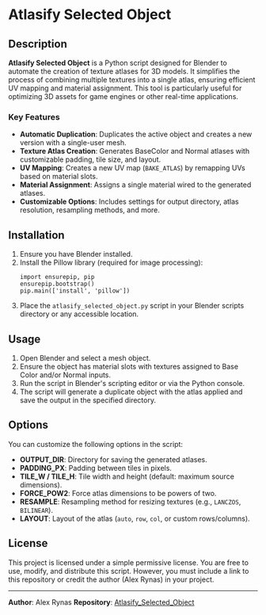 # Atlasify Selected Object

## Description
**Atlasify Selected Object** is a Python script designed for Blender to automate the creation of texture atlases for 3D models. It simplifies the process of combining multiple textures into a single atlas, ensuring efficient UV mapping and material assignment. This tool is particularly useful for optimizing 3D assets for game engines or other real-time applications.

### Key Features
- **Automatic Duplication**: Duplicates the active object and creates a new version with a single-user mesh.
- **Texture Atlas Creation**: Generates BaseColor and Normal atlases with customizable padding, tile size, and layout.
- **UV Mapping**: Creates a new UV map (`BAKE_ATLAS`) by remapping UVs based on material slots.
- **Material Assignment**: Assigns a single material wired to the generated atlases.
- **Customizable Options**: Includes settings for output directory, atlas resolution, resampling methods, and more.

## Installation
1. Ensure you have Blender installed.
2. Install the Pillow library (required for image processing):
   ```
   import ensurepip, pip
   ensurepip.bootstrap()
   pip.main(['install', 'pillow'])
   ```
3. Place the `atlasify_selected_object.py` script in your Blender scripts directory or any accessible location.

## Usage
1. Open Blender and select a mesh object.
2. Ensure the object has material slots with textures assigned to Base Color and/or Normal inputs.
3. Run the script in Blender's scripting editor or via the Python console.
4. The script will generate a duplicate object with the atlas applied and save the output in the specified directory.

## Options
You can customize the following options in the script:
- **OUTPUT_DIR**: Directory for saving the generated atlases.
- **PADDING_PX**: Padding between tiles in pixels.
- **TILE_W / TILE_H**: Tile width and height (default: maximum source dimensions).
- **FORCE_POW2**: Force atlas dimensions to be powers of two.
- **RESAMPLE**: Resampling method for resizing textures (e.g., `LANCZOS`, `BILINEAR`).
- **LAYOUT**: Layout of the atlas (`auto`, `row`, `col`, or custom rows/columns).

## License
This project is licensed under a simple permissive license. You are free to use, modify, and distribute this script. However, you must include a link to this repository or credit the author (Alex Rynas) in your project.

---

**Author**: Alex Rynas
**Repository**: [Atlasify_Selected_Object](https://github.com/AlexRynas/Atlasify_Selected_Object)